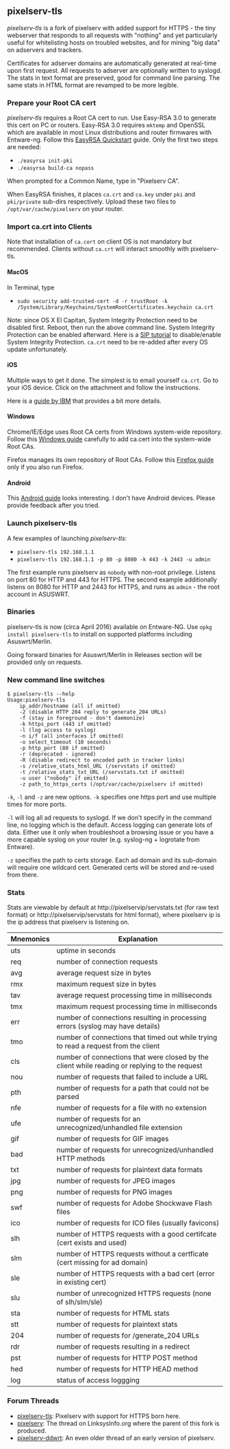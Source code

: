 ## pixelserv-tls
_pixelserv-tls_ is a fork of pixelserv with added support for HTTPS - the tiny webserver that responds to all requests with "nothing" and yet particularly useful for whitelisting hosts on troubled websites, and for mining "big data" on adservers and trackers.

Certificates for adserver domains are automatically generated at real-time upon first request. All requests to adserver are optionally written to syslogd. The stats in text format are preserved, good for command line parsing. The same stats in HTML format are revamped to be more legible.

### Prepare your Root CA cert

_pixelserv-tls_ requires a Root CA cert to run. Use Easy-RSA 3.0 to generate this cert on PC or routers. Easy-RSA 3.0 requires `mktemp` and OpenSSL which are available in most Linux distributions and router firmwares with Entware-ng. Follow this [EasyRSA Quickstart] guide. Only the first two steps are needed:
* `./easyrsa init-pki`
* `./easyrsa build-ca nopass`

When prompted for a Common Name, type in "Pixelserv CA".

When EasyRSA finishes, it places `ca.crt` and `ca.key` under `pki` and `pki/private` sub-dirs respectively. Upload these two files to `/opt/var/cache/pixelserv` on your router.

### Import ca.crt into Clients

Note that installation of `ca.cert` on client OS is not mandatory but recommended. Clients without `ca.crt` will interact smoothly with pixelserv-tls.

#### MacOS

In Terminal, type
* `sudo security add-trusted-cert -d -r trustRoot -k /System/Library/Keychains/SystemRootCertificates.keychain ca.crt`

Note: since OS X El Capitan, System Integrity Protection need to be disabled first. Reboot, then run the above command line. System Integrity Protection can be enabled afterward. Here is a [SIP tutorial] to disable/enable System Integrity Protection. `ca.crt` need to be re-added after every OS update unfortunately.

#### iOS

Multiple ways to get it done. The simplest is to email yourself `ca.crt`. Go to your iOS device. Click on the attachment and follow the instructions.

Here is a [guide by IBM] that provides a bit more details.

#### Windows

Chrome/IE/Edge uses Root CA certs from Windows system-wide repository. Follow this [Windows guide] carefully to add ca.cert into the system-wide Root CAs.

Firefox manages its own repository of Root CAs. Follow this [Firefox guide] only if you also run Firefox.

#### Android

This [Android guide] looks interesting. I don't have Android devices. Please provide feedback after you tried.

### Launch pixelserv-tls
A few examples of launching _pixelserv-tls_:
* `pixelserv-tls 192.168.1.1`
* `pixelserv-tls 192.168.1.1 -p 80 -p 8080 -k 443 -k 2443 -u admin`

The first example runs pixelserv as `nobody` with non-root privilege. Listens on port 80 for HTTP and 443 for HTTPS. The second example additionally listens on 8080 for HTTP and 2443 for HTTPS, and runs as `admin` - the root account in ASUSWRT.

### Binaries

pixelserv-tls is now (circa April 2016) available on Entware-NG. Use `opkg install pixelserv-tls` to install on supported platforms including Asuswrt/Merlin.

Going forward binaries for Asuswrt/Merlin in Releases section will be provided only on requests.

### New command line switches
```
$ pixelserv-tls --help
Usage:pixelserv-tls
	ip_addr/hostname (all if omitted)
	-2 (disable HTTP 204 reply to generate_204 URLs)
	-f (stay in foreground - don't daemonize)
	-k https_port (443 if omitted)
	-l (log access to syslog)
	-n i/f (all interfaces if omitted)
	-o select_timeout (10 seconds)
	-p http_port (80 if omitted)
	-r (deprecated - ignored)
	-R (disable redirect to encoded path in tracker links)
	-s /relative_stats_html_URL (/servstats if omitted)
	-t /relative_stats_txt_URL (/servstats.txt if omitted)
	-u user ("nobody" if omitted)
	-z path_to_https_certs (/opt/var/cache/pixelserv if omitted)
```
`-k`, `-l` and `-z` are new options. `-k` specifies one https port and use multiple times for more ports.

`-l` will log all ad requests to syslogd. If we don't specify in the command line, no logging which is the default. Access logging can generate lots of data. Either use it only when troubleshoot a browsing issue or you have a more capable syslog on your router (e.g. syslog-ng + logrotate from Entware).

`-z` specifies the path to certs storage. Each ad domain and its sub-domain will require one wildcard cert. Generated certs will be stored and re-used from there.

### Stats

Stats are viewable by default at http://pixelservip/servstats.txt (for raw text format) or http://pixelservip/servstats for html format), where pixelserv ip is the ip address that pixelserv is listening on.

|Mnemonics|Explanation
|---------|-----------
|uts|uptime in seconds
|req|number of connection requests
|avg|average request size in bytes
|rmx|maximum request size in bytes
|tav|average request processing time in milliseconds
|tmx|maximum request processing time in milliseconds
|err|number of connections resulting in processing errors (syslog may have details)
|tmo|number of connections that timed out while trying to read a request from the client
|cls|number of connections that were closed by the client while reading or replying to the request
|nou|number of requests that failed to include a URL
|pth|number of requests for a path that could not be parsed
|nfe|number of requests for a file with no extension
|ufe|number of requests for an unrecognized/unhandled file extension
|gif|number of requests for GIF images
|bad|number of requests for unrecognized/unhandled HTTP methods
|txt|number of requests for plaintext data formats
|jpg|number of requests for JPEG images
|png|number of requests for PNG images
|swf|number of requests for Adobe Shockwave Flash files
|ico|number of requests for ICO files (usually favicons)
|slh|number of HTTPS requests with a good certifcate (cert exists and used) 
|slm|number of HTTPS requests without a certficate (cert missing for ad domain)
|sle|number of HTTPS requests with a bad cert (error in existing cert)
|slu|number of unrecognized HTTPS requests (none of slh/slm/sle)
|sta|number of requests for HTML stats
|stt|number of requests for plaintext stats
|204|number of requests for /generate_204 URLs
|rdr|number of requests resulting in a redirect
|pst|number of requests for HTTP POST method
|hed|number of requests for HTTP HEAD method
|log|status of access loggging

### Forum Threads
* [pixelserv-tls]: Pixelserv with support for HTTPS born here.
* [pixelserv]: The thread on LinksysInfo.org where the parent of this fork is produced.
* [pixelserv-ddwrt]: An even older thread of an early version of pixelserv.
 
[EasyRSA Quickstart]: <https://github.com/OpenVPN/easy-rsa/blob/v3.0.0-rc1/README.quickstart.md>
[Windows guide]: <https://support.comodo.com/index.php?/Default/Knowledgebase/Article/View/636/17/>
[Firefox guide]: <https://wiki.wmtransfer.com/projects/webmoney/wiki/Installing_root_certificate_in_Mozilla_Firefox>
[SIP tutorial]: <http://osxdaily.com/2015/10/05/disable-rootless-system-integrity-protection-mac-os-x/>
[guide by IBM]: <https://www.ibm.com/support/knowledgecenter/#!/SSHSCD_7.0.0/com.ibm.worklight.installconfig.doc/admin/t_installing_root_CA_iOS.html>
[Android guide]: <http://wiki.pcprobleemloos.nl/android/cacert>
[pixelserv-tls]: <http://www.snbforums.com/threads/pixelserv-a-better-one-pixel-webserver-for-adblock.26114>
[pixelserv]: <http://www.linksysinfo.org/index.php?threads/pixelserv-compiled-to-run-on-router-wrt54g.30509/page-3#post-229342>
[pixelserv-ddwrt]: <http://www.dd-wrt.com/phpBB2/viewtopic.php?p=685201>

